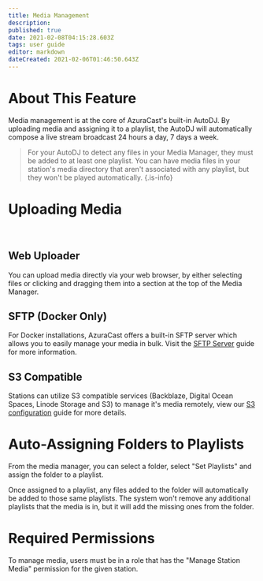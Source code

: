 ```yaml
---
title: Media Management
description: 
published: true
date: 2021-02-08T04:15:28.603Z
tags: user guide
editor: markdown
dateCreated: 2021-02-06T01:46:50.643Z
---
```


# About This Feature

Media management is at the core of AzuraCast's built-in AutoDJ. By uploading media and assigning it to a playlist, the AutoDJ will automatically compose a live stream broadcast 24 hours a day, 7 days a week.

> For your AutoDJ to detect any files in your Media Manager, they must be added to at least one playlist. You can have media files in your station's media directory that aren't associated with any playlist, but they won't be played automatically.
{.is-info}

# Uploading Media

<br>

## Web Uploader

You can upload media directly via your web browser, by either selecting files or clicking and dragging them into a section at the top of the Media Manager.

## SFTP (Docker Only)

For Docker installations, AzuraCast offers a built-in SFTP server which allows you to easily manage your media in bulk. Visit the [SFTP Server](/en/user-guide/sftp-server) guide for more information.

## S3 Compatible

Stations can utilize S3 compatible services (Backblaze, Digital Ocean Spaces, Linode Storage and S3) to manage it's media remotely, view our [S3 configuration](/en/user-guide/storage-locations/s3-configuration) guide for more details.

# Auto-Assigning Folders to Playlists

From the media manager, you can select a folder, select "Set Playlists" and assign the folder to a playlist.

Once assigned to a playlist, any files added to the folder will automatically be added to those same playlists. The system won't remove any additional playlists that the media is in, but it will add the missing ones from the folder.

# Required Permissions

To manage media, users must be in a role that has the "Manage Station Media" permission for the given station.